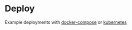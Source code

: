 # Deploy
Example deployments with [docker-compose](https://github.com/xmidt-org/xmidt/tree/master/deploy/docker-compose) or [kubernetes](https://github.com/xmidt-org/xmidt/tree/master/deploy/kubernetes)